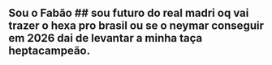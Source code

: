 ## Sou o Fabão ## sou futuro do real madri oq vai trazer o hexa pro brasil ou se o neymar conseguir em 2026 dai de levantar a minha taça heptacampeão.
 

